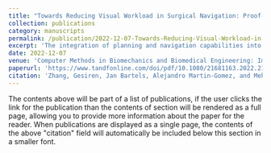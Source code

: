 ```yaml
---
title: "Towards Reducing Visual Workload in Surgical Navigation: Proof-of-concept of an Augmented Reality Haptic Guidance System"
collection: publications
category: manuscripts
permalink: /publication/2022-12-07-Towards-Reducing-Visual-Workload-in-Surgical-Navigation.md
excerpt: 'The integration of planning and navigation capabilities into the operating room has enabled surgeons take on more precise procedures. Traditionally, planning and navigation information is presented using monitors in the surgical theatre. But the monitors force the surgeon to frequently look away from the surgical area. Augmented reality technologies have enabled surgeons to visualise navigation information in-situ. However, burdening the visual field with additional information can be distracting. We propose integrating haptic feedback into a surgical tool handle to enable surgical guidance capabilities. This property reduces the amount of visual information, freeing surgeons to maintain visual attention over the patient and the surgical site.'
date: 2022-12-07
venue: 'Computer Methods in Biomechanics and Biomedical Engineering: Imaging & Visualization'
paperurl: 'https://www.tandfonline.com/doi/pdf/10.1080/21681163.2022.2152372?casa_token=bZaxLNM6AKEAAAAA:0m-M_8wrcXvx3wErL7D2vRcOYynee6W_rQcZI-ZNVJTNH_FUVZj1Vr_YtF0DFzoc_fujykStx2p8flQ'
citation: 'Zhang, Gesiren, Jan Bartels, Alejandro Martin-Gomez, and Mehran Armand. (2022). &quot;Towards Reducing Visual Workload in Surgical Navigation: Proof-of-concept of an Augmented Reality Haptic Guidance System.&quot; <i>In Computer Methods in Biomechanics and Biomedical Engineering: Imaging & Visualization</i>. 11(4) pp. 1073-1080.'
---
```


The contents above will be part of a list of publications, if the user clicks the link for the publication than the contents of section will be rendered as a full page, allowing you to provide more information about the paper for the reader. When publications are displayed as a single page, the contents of the above "citation" field will automatically be included below this section in a smaller font.

